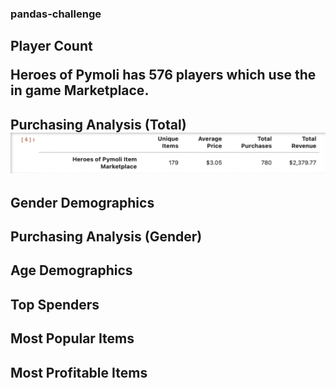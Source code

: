 <!DOCTYPE html>
<html>


<h3>
    pandas-challenge

<h2>
    Player Count
<p>
    Heroes of Pymoli has 576 players which use the in game Marketplace.
    </p>
<h2>
    Purchasing Analysis (Total)
    <img src='./Tables/GeneralOverview.png'> 
    
<h2>
    Gender Demographics


<h2>
    Purchasing Analysis (Gender)



<h2>
    Age Demographics



<h2>
    Top Spenders


<h2>
    Most Popular Items


<h2>
    Most Profitable Items
